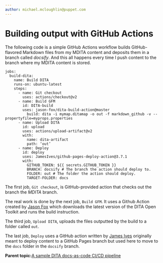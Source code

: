 ```yaml
---
author: michael.mcloughlin@puppet.com
---
```


# Building output with GitHub Actions

The following code is a simple GitHub Actions workflow builds GitHub-flavored Markdown files from my MDITA content and deposits them in a branch called *docsify*. And this all happens every time I push content to the branch where my MDITA content is stored.

```
jobs:
  build-dita:
    name: Build DITA
    runs-on: ubuntu-latest
    steps:
      - name: Git checkout
        uses: actions/checkout@v2
      - name: Build GFM
        id: DITA-build
        uses: jason-fox/dita-build-action@master
          build: dita -i mymap.ditamap -o out -f markdown_github -v --propertyfile=myprops.properties
      - name: Upload DITA
        id: upload
        uses: actions/upload-artifact@v2
        with:
          name: dita-artifact
          path: ‘out’
      - name: Deploy
        id: deploy
        uses: JamesIves/github-pages-deploy-action@3.7.1
        with:
          GITHUB_TOKEN: ${{ secrets.GITHUB_TOKEN }}
          BRANCH: docsify # The branch the action should deploy to.
          FOLDER: out # The folder the action should deploy.
          TARGET-FOLDER: docs          
```

The first job, `Git checkout`, is GitHub-provided action that checks out the branch the *MDITA* branch.

The real work is done by the next job, `Build GFM`. It uses a Github Action created by [Jason Fox](https://github.com/jason-fox/dita-build-action) which downloads the latest version of the DITA Open Toolkit and runs the build instruction.

The third job, `Upload DITA`, uploads the files outputted by the build to a folder called `out`.

The last job, `Deploy` uses a GitHub action written by [James Ives](https://github.com/JamesIves/github-pages-deploy-action) originally meant to deploy content to a GitHub Pages branch but used here to move to the `docs` folder in the `docsify` branch.

**Parent topic:**[A sample DITA docs-as-code CI/CD pipeline](pubs-pipeline.md)

